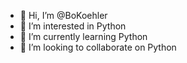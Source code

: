 - 👋 Hi, I’m @BoKoehler
- 👀 I’m interested in Python
- 🌱 I’m currently learning Python
- 💞️ I’m looking to collaborate on Python

<!---
BoKoehler/BoKoehler is a ✨ special ✨ repository because its `README.md` (this file) appears on your GitHub profile.
You can click the Preview link to take a look at your changes.
--->
